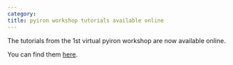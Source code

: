 ```yaml
---
category:
title: pyiron workshop tutorials available online
---
```

The tutorials from the 1st virtual pyiron workshop are now available online.

You can find them <a href="https://pyiron.readthedocs.io/en/latest/source/examples.html">here</a>.